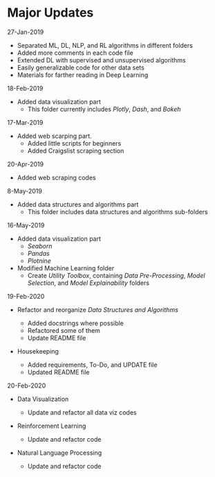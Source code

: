 # Major Updates

27-Jan-2019

* Separated ML, DL, NLP, and RL algorithms in different folders
* Added more comments in each code file
* Extended DL with supervised and unsupervised algorithms
* Easily generalizable code for other data sets
* Materials for farther reading in Deep Learning

18-Feb-2019

* Added data visualization part
  * This folder currently includes *Plotly*, *Dash*, and *Bokeh*

17-Mar-2019

* Added web scarping part.
  * Added little scripts for beginners
  * Added Craigslist scraping section

20-Apr-2019

* Added web scraping codes

8-May-2019

* Added data structures and algorithms part
  * This folder includes data structures and algorithms sub-folders

16-May-2019

* Added data visualization part
  * *Seaborn*
  * *Pandas*
  * *Plotnine*
* Modified Machine Learning folder
  * Create *Utility Toolbox*, containing *Data Pre-Processing*, *Model Selection*, and *Model Explainability* folders

19-Feb-2020

* Refactor and reorganize *Data Structures and Algorithms*
  * Added docstrings where possible
  * Refactored some of them
  * Update README file

* Housekeeping
  * Added requirements, To-Do, and UPDATE file
  * Updated README file

20-Feb-2020

* Data Visualization
  * Update and refactor all data viz codes

* Reinforcement Learning
  * Update and refactor code

* Natural Language Processing
  * Update and refactor code
  
